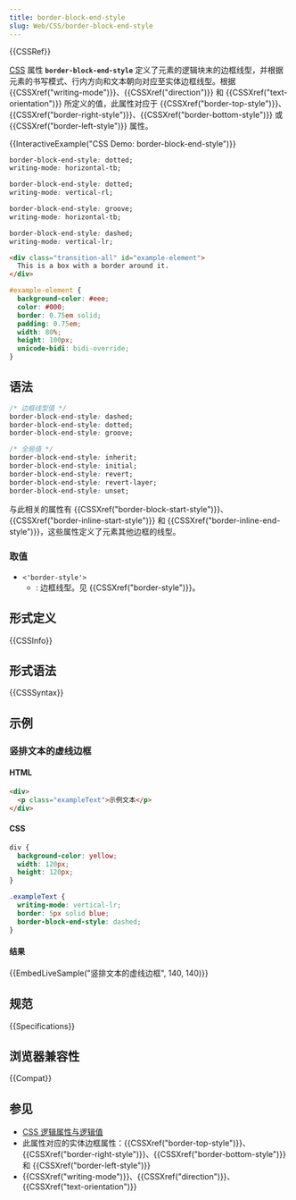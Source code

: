 ```yaml
---
title: border-block-end-style
slug: Web/CSS/border-block-end-style
---
```


{{CSSRef}}

[CSS](/zh-CN/docs/Web/CSS) 属性 **`border-block-end-style`** 定义了元素的逻辑块末的边框线型，并根据元素的书写模式、行内方向和文本朝向对应至实体边框线型。根据 {{CSSXref("writing-mode")}}、{{CSSXref("direction")}} 和 {{CSSXref("text-orientation")}} 所定义的值，此属性对应于 {{CSSXref("border-top-style")}}、{{CSSXref("border-right-style")}}、{{CSSXref("border-bottom-style")}} 或 {{CSSXref("border-left-style")}} 属性。

{{InteractiveExample("CSS Demo: border-block-end-style")}}

```css interactive-example-choice
border-block-end-style: dotted;
writing-mode: horizontal-tb;
```

```css interactive-example-choice
border-block-end-style: dotted;
writing-mode: vertical-rl;
```

```css interactive-example-choice
border-block-end-style: groove;
writing-mode: horizontal-tb;
```

```css interactive-example-choice
border-block-end-style: dashed;
writing-mode: vertical-lr;
```

```html interactive-example
<div class="transition-all" id="example-element">
  This is a box with a border around it.
</div>
```

```css interactive-example
#example-element {
  background-color: #eee;
  color: #000;
  border: 0.75em solid;
  padding: 0.75em;
  width: 80%;
  height: 100px;
  unicode-bidi: bidi-override;
}
```

## 语法

```css
/* 边框线型值 */
border-block-end-style: dashed;
border-block-end-style: dotted;
border-block-end-style: groove;

/* 全局值 */
border-block-end-style: inherit;
border-block-end-style: initial;
border-block-end-style: revert;
border-block-end-style: revert-layer;
border-block-end-style: unset;
```

与此相关的属性有 {{CSSXref("border-block-start-style")}}、{{CSSXref("border-inline-start-style")}} 和 {{CSSXref("border-inline-end-style")}}，这些属性定义了元素其他边框的线型。

### 取值

- `<'border-style'>`
  - : 边框线型。见 {{CSSXref("border-style")}}。

## 形式定义

{{CSSInfo}}

## 形式语法

{{CSSSyntax}}

## 示例

### 竖排文本的虚线边框

#### HTML

```html
<div>
  <p class="exampleText">示例文本</p>
</div>
```

#### CSS

```css
div {
  background-color: yellow;
  width: 120px;
  height: 120px;
}

.exampleText {
  writing-mode: vertical-lr;
  border: 5px solid blue;
  border-block-end-style: dashed;
}
```

#### 结果

{{EmbedLiveSample("竖排文本的虚线边框", 140, 140)}}

## 规范

{{Specifications}}

## 浏览器兼容性

{{Compat}}

## 参见

- [CSS 逻辑属性与逻辑值](/zh-CN/docs/Web/CSS/CSS_logical_properties_and_values)
- 此属性对应的实体边框属性：{{CSSXref("border-top-style")}}、{{CSSXref("border-right-style")}}、{{CSSXref("border-bottom-style")}} 和 {{CSSXref("border-left-style")}}
- {{CSSXref("writing-mode")}}、{{CSSXref("direction")}}、{{CSSXref("text-orientation")}}
